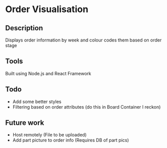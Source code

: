 # Order Visualisation

## Description
Displays order information by week and colour codes them based on order stage

## Tools

Built using Node.js and React Framework

## Todo

- Add some better styles
- Filtering based on order attributes (do this in Board Container I reckon)

## Future work

- Host remotely (File to be uploaded)
- Add part picture to order info (Requires DB of part pics)